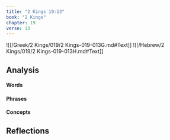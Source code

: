 ```yaml
---
title: "2 Kings 19:13"
book: "2 Kings"
chapter: 19
verse: 13
---
```

![[/Greek/2 Kings/019/2 Kings-019-013G.md#Text]]
![[/Hebrew/2 Kings/019/2 Kings-019-013H.md#Text]]

## Analysis

#### Words

#### Phrases

#### Concepts

## Reflections
